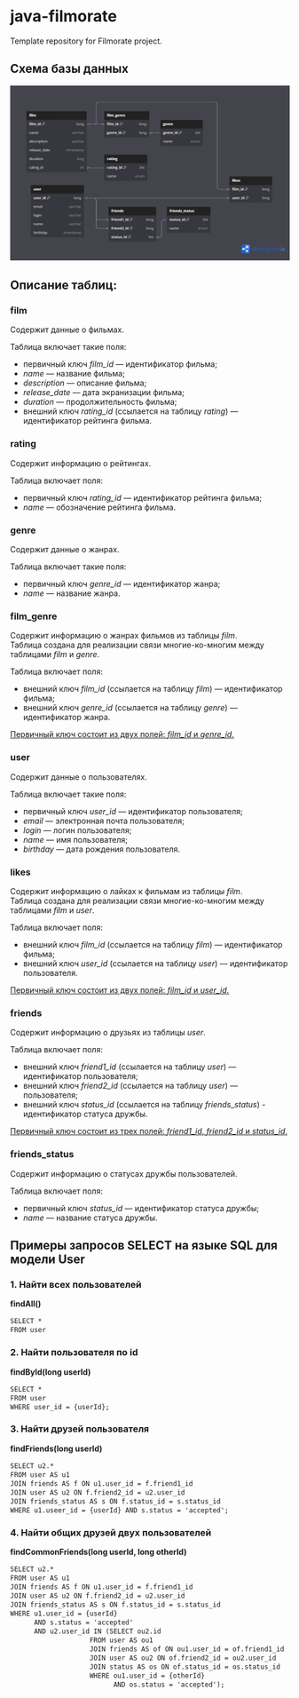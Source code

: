 # java-filmorate
Template repository for Filmorate project.

## Схема базы данных
![image](src/main/resources/Filmorate.png)

## Описание таблиц:

### film
Содержит данные о фильмах. 

Таблица включает такие поля:
* первичный ключ _film_id_ — идентификатор фильма;
* _name_ — название фильма;
* _description_ — описание фильма;
* _release_date_ — дата экранизации фильма;
* _duration_ — продолжительность фильма;
* внешний ключ _rating_id_ (ссылается на таблицу _rating_) — идентификатор рейтинга фильма. 

### rating
Содержит информацию о рейтингах.

Таблица включает поля:
* первичный ключ _rating_id_ — идентификатор рейтинга фильма;
* _name_ — обозначение рейтинга фильма.

### genre
Содержит данные о жанрах.

Таблица включает такие поля:
* первичный ключ _genre_id_ — идентификатор жанра;
* _name_ — название жанра.

### film_genre
Содержит информацию о жанрах фильмов из таблицы _film_.  
Таблица создана для реализации связи многие-ко-многим между таблицами _film_ и _genre_.

Таблица включает поля:
* внешний ключ _film_id_ (ссылается на таблицу _film_) — идентификатор фильма;
* внешний ключ _genre_id_ (ссылается на таблицу _genre_) — идентификатор жанра.  

<u>Первичный ключ состоит из двух полей: _film_id_ и _genre_id_.</u>

### user
Содержит данные о пользователях.

Таблица включает такие поля:
* первичный ключ _user_id_ — идентификатор пользователя;
* _email_ — электронная почта пользователя;
* _login_ — логин пользователя;
* _name_ — имя пользователя;
* _birthday_ — дата рождения пользователя.

### likes
Содержит информацию о лайках к фильмам из таблицы _film_.  
Таблица создана для реализации связи многие-ко-многим между таблицами _film_ и _user_.

Таблица включает поля:
* внешний ключ _film_id_ (ссылается на таблицу _film_) — идентификатор фильма;
* внешний ключ _user_id_ (ссылается на таблицу _user_) — идентификатор пользователя.  

<u>Первичный ключ состоит из двух полей: _film_id_ и _user_id_.</u>

### friends
Содержит информацию о друзьях из таблицы _user_.  

Таблица включает поля:
* внешний ключ _friend1_id_ (ссылается на таблицу _user_) — идентификатор пользователя;
* внешний ключ _friend2_id_ (ссылается на таблицу _user_) — пользователя;
* внешний ключ _status_id_ (ссылается на таблицу _friends_status_) - идентификатор статуса дружбы.
  
<u>Первичный ключ состоит из трех полей: _friend1_id_, _friend2_id_ и _status_id_.</u>


### friends_status
Содержит информацию о статусах дружбы пользователей.

Таблица включает поля:
* первичный ключ _status_id_ — идентификатор статуса дружбы;
* _name_ — название статуса дружбы.


## Примеры запросов SELECT на языке SQL для модели User

### 1. Найти всех пользователей  

**findAll()**
```
SELECT *
FROM user
```

### 2. Найти пользователя по id

**findById(long userId)**
```
SELECT *
FROM user
WHERE user_id = {userId};
```

### 3. Найти друзей пользователя  

**findFriends(long userId)**
```
SELECT u2.*
FROM user AS u1
JOIN friends AS f ON u1.user_id = f.friend1_id
JOIN user AS u2 ON f.friend2_id = u2.user_id
JOIN friends_status AS s ON f.status_id = s.status_id
WHERE u1.useer_id = {userId} AND s.status = 'accepted';
```

### 4. Найти общих друзей двух пользователей  

**findCommonFriends(long userId, long otherId)**
```
SELECT u2.*
FROM user AS u1
JOIN friends AS f ON u1.user_id = f.friend1_id
JOIN user AS u2 ON f.friend2_id = u2.user_id
JOIN friends_status AS s ON f.status_id = s.status_id
WHERE u1.user_id = {userId} 
      AND s.status = 'accepted'
      AND u2.user_id IN (SELECT ou2.id
                    FROM user AS ou1
                    JOIN friends AS of ON ou1.user_id = of.friend1_id
                    JOIN user AS ou2 ON of.friend2_id = ou2.user_id
                    JOIN status AS os ON of.status_id = os.status_id
                    WHERE ou1.user_id = {otherId} 
                          AND os.status = 'accepted');
```